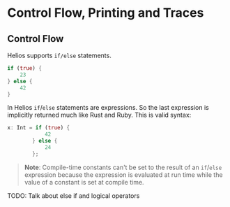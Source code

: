# Control Flow, Printing and Traces

## Control Flow

Helios supports `if/else` statements.

```rust
if (true) {
    23
} else {
    42
}
```

In Helios `if`/`else` statements are expressions.
So the last expression is implicitly returned much like Rust and Ruby.
This is valid syntax:

```rust
x: Int = if (true) {
            42
        } else {
            24
        };
```

> **Note**: Compile-time constants can't be set to the result of an `if`/`else` expression because the expression is evaluated at run time while the value of a constant is set at compile time.

TODO: Talk about else if and logical operators
